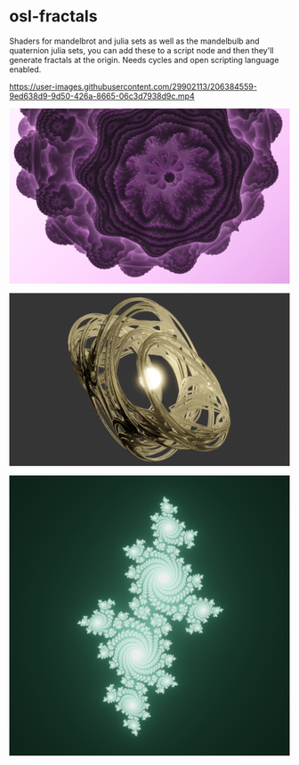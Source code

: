 # osl-fractals

Shaders for mandelbrot and julia sets as well as the mandelbulb and quaternion julia sets, you can add these to a script node and then they'll generate fractals at the origin. Needs cycles and open scripting language enabled.

https://user-images.githubusercontent.com/29902113/206384559-9ed638d9-9d50-426a-8665-06c3d7938d9c.mp4

![](https://github.com/OscarSaharoy/osl-fractals/blob/master/mandelbulb.png)

![](https://github.com/OscarSaharoy/osl-fractals/blob/master/juilaQuaternion2.png)

![](https://github.com/OscarSaharoy/osl-fractals/blob/master/julia.png)
